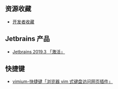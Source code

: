 
## 资源收藏

- [开发者收藏](/devops/dev-tools/开发者珍品收藏.md)

## Jetbrains 产品

- [Jetbrains 2019.3 「激活」](/devops/dev-tools/2019.3最新激活方法.md)

## 快捷键

- [vimium-快捷键「浏览器 vim 式键盘访问网页插件」](/devops/dev-tools/vimium-快捷键.md)